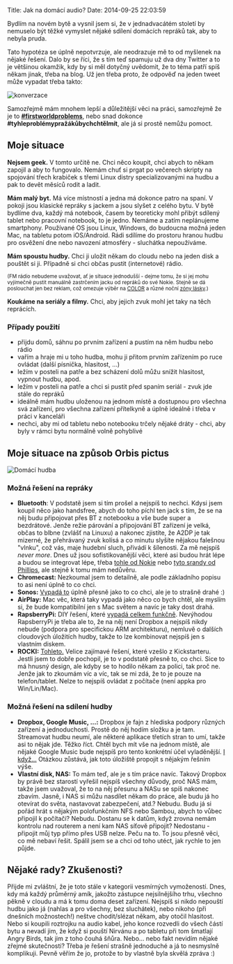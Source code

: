 Title: Jak na domácí audio?
Date: 2014-09-25 22:03:59

Bydlím na novém bytě a vysnil jsem si, že v jednadvacátém století by nemuselo být těžké vymyslet nějaké sdílení domácích repráků tak, aby to nebyla pruda.

Tato hypotéza se úplně nepotvrzuje, ale neodrazuje mě to od myšlenek na nějaké řešení. Dalo by se říci, že s tím teď spamuju už dva dny Twitter a to je většinou okamžik, kdy by si měl dotyčný uvědomit, že to téma patří spíš někam jinak, třeba na blog. Už jen třeba proto, že odpověď na jeden tweet může vypadat třeba takto:

![konverzace]({static}/images/konverzace.png)

Samozřejmě mám mnohem lepší a důležitější věci na práci, samozřejmě že je to **[#firstworldproblems](https://twitter.com/hashtag/firstworldproblems)**, nebo snad dokonce **#tyhleproblémypražákůbychchtělmít**, ale já si prostě nemůžu pomoct.

## Moje situace

**Nejsem geek.** V tomto určitě ne. Chci něco koupit, chci abych to někam zapojil a aby to fungovalo. Nemám chuť si prgat po večerech skripty na spojování třech krabiček s třemi Linux distry specializovanými na hudbu a pak to devět měsíců rodit a ladit.

**Mám malý byt.** Má více místností a jedna má dokonce patro na spaní. V pokoji jsou klasické repráky s jackem a jsou slyšet z celého bytu. V bytě bydlíme dva, každý má notebook, časem by teoreticky mohl přibýt sdílený tablet nebo pracovní notebook, to je jedno. Nemáme a zatím neplánujeme smartphony. Používané OS jsou Linux, Windows, do budoucna možná jeden Mac, na tabletu potom iOS/Android. Rádi sdílíme do prostoru hranou hudbu pro osvěžení dne nebo navození atmosféry - sluchátka nepoužíváme.

**Mám spoustu hudby.** Chci ji uložit někam do cloudu nebo na jeden disk a pouštět si ji. Případně si chci občas pustit (internetové) rádio.

<small>(FM rádio nebudeme uvažovat, ať je situace jednodušší - dejme tomu, že si jej mohu vyjímečně pustit manuálně zastrčením jacku od repráků do své Nokie. Stejně se dá poslouchat jen bez reklam, což omezuje výběr na [COLOR](http://radiocolor.cz/) a různé noční [zóny lásky](http://www.radiocity.cz/#pageid=2000).)</small>

**Koukáme na seriály a filmy.** Chci, aby jejich zvuk mohl jet taky na těch reprácích.

### Případy použití

- přijdu domů, sáhnu po prvním zařízení a pustím na něm hudbu nebo rádio
- vařím a hraje mi u toho hudba, mohu ji přitom prvním zařízením po ruce ovládat (další písnička, hlasitost, ...)
- ležím v posteli na patře a bez scházení dolů můžu snížit hlasitost, vypnout hudbu, apod.
- ležím v posteli na patře a chci si pustit před spaním seriál - zvuk jde stále do repráků
- ideálně mám hudbu uloženou na jednom místě a dostupnou pro všechna svá zařízení, pro všechna zařízení přítelkyně a úplně ideálně i třeba v práci v kanceláři
- nechci, aby mi od tabletu nebo notebooku trčely nějaké dráty - chci, aby byly v rámci bytu normálně volně pohyblivé

## Moje situace na způsob Orbis pictus

![Domácí hudba]({static}/images/domacihudba.png)

### Možná řešení na repráky

- **Bluetooth**: V podstatě jsem si tím prošel a nejspíš to nechci. Kdysi jsem koupil něco jako handsfree, abych do toho píchl ten jack s tím, že se na něj budu připojovat přes BT z notebooku a vše bude super a bezdrátové. Jenže režie párování a připojování BT zařízení je velká, občas to blbne (zvlášť na Linuxu) a nakonec zjistíte, že A2DP je tak mizerné, že přehrávaný zvuk kolísá a co minutu slyšíte nějakou falešnou "vlnku", což vás, maje hudební sluch, přivádí k šílenosti. Za mě nejspíš *never more*. Dnes už jsou sofistikovanější věci, které asi budou hrát lépe a budou se integrovat lépe, třeba [tohle od Nokie](http://avmania.e15.cz/nokia-md-310-bezdratova-hudba-k-jakemukoliv-hi-fi-systemu) nebo [tyto srandy od Phillips](http://www.philips.cz/c-m-so/vyrobky-podporujici-aplikace/zvukovy-prijimac-bluetooth/latest#filters=BLUETOOTH_HIFI_ADAPTER_SU2&sliders=&price=&priceBoxes=&page=&layout=), ale stejně k tomu mám nedůvěru.
- **Chromecast:** Nezkoumal jsem to detailně, ale podle základního popisu to asi není úplně to co chci.
- **Sonos:** [Vypadá to](http://www.sonos.com/) úplně přesně jako to co chci, ale je to strašně drahé :)
- **AirPlay:** Mac věc, která taky vypadá jako něco co bych chtěl, ale myslím si, že bude kompatibilní jen s Mac světem a navíc je taky dost drahá.
- **RapsberryPi:** DIY řešení, které [vypadá celkem funkčně](https://twitter.com/starenka/status/515031269206675456). Nevýhodou RapsberryPi je třeba ale to, že na něj není Dropbox a nejspíš nikdy nebude (podpora pro specifickou ARM architekturu), nemluvě o dalších cloudových úložitích hudby, takže to lze kombinovat nejspíš jen s vlastním diskem.
- **ROCKI:** [Tohleto.](http://www.myrocki.com/) Velice zajímavé řešení, které vzešlo z Kickstarteru. Jestli jsem to dobře pochopil, je to v podstatě přesně to, co chci. Sice to má hnusný design, ale kdyby se to hodilo někam za polici, tak proč ne. Jenže jak to zkoumám víc a víc, tak se mi zdá, že to je pouze na telefon/tablet. Nelze to nejspíš ovládat z počítače (není appka pro Win/Lin/Mac).

### Možná řešení na sdílení hudby

- **Dropbox, Google Music, ...:** Dropbox je fajn z hlediska podpory různých zařízení a jednoduchosti. Prostě do něj hodím složku a je tam. Streamovat hudbu neumí, ale některé aplikace třetích stran to umí, takže asi to nějak jde. Těžko říct. Chtěl bych mít vše na jednom místě, ale nějaké Google Music bude nejspíš pro tento konkrétní účel vyladěnější. [I když...](http://content.fczbkk.com/preco-som-zrusil-predplatne-google-music/) Otázkou zůstává, jak toto úložiště propojit s nějakým řešním výše.
- **Vlastní disk, NAS:** To mám teď, ale je s tím práce navíc. Takový Dropbox by právě bez starostí vyřešil nejspíš všechny důvody, proč NAS mám, takže jsem uvažoval, že to na něj přesunu a NASu se spíš nakonec zbavím. Jasně, i NAS si můžu nasdílet někam do práce, ale budu já ho otevírat do světa, nastavovat zabezpečení, atd.? Nebudu. Budu já si pořád hrát s nějakým polofunkčním NFS nebo Sambou, abych to vůbec připojil k počítači? Nebudu. Dostanu se k datům, když zrovna nemám kontrolu nad routerem a není kam NAS síťově připojit? Nedostanu - připojit můj typ přímo přes USB nelze. Peču na to. To jsou přesně věci, co mě nebaví řešit. Spálil jsem se a chci od toho utéct, jak rychle to jen půjde.

## Nějaké rady? Zkušenosti?

Přijde mi zvláštní, že je toto stále v kategorii vesmírných vymožeností. Dnes, kdy má každý průměrný amík, jakožto zástupce nejsilnějšího trhu, všechno pěkně v cloudu a má k tomu doma deset zařízení. Nejspíš si nikdo nepouští hudbu jako já (nahlas a pro všechny, bez sluchátek), nebo nikoho (při dnešních možnostech!) neštve chodit/slézat někam, aby otočil hlasitost. Nebo si koupili roztrojku na audio kabel, jeho konce rozvedli do všech částí bytu a nevadí jim, že když si pouští Nirvánu a po tabletu při tom šmatlají Angry Birds, tak jim z toho čouhá šňůra. Nebo... nebo fakt nevidím nějaké zřejmé skutečnosti? Třeba je řešení strašně jednoduché a já to nesmyslně komplikuji. Pevně věřím že jo, protože to by vlastně byla skvělá zpráva :)
